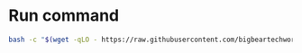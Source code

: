 # Run command

```bash
bash -c "$(wget -qLO - https://raw.githubusercontent.com/bigbeartechworld/big-bear-scripts/master/configure-thread-border-router/run.sh)"
```
